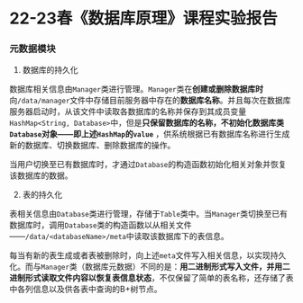 # 22-23春《数据库原理》课程实验报告

### 元数据模块

1. 数据库的持久化

数据库相关信息由`Manager`类进行管理。`Manager`类在**创建或删除数据库时**向`/data/manager`文件中存储目前服务器中存在的**数据库名称**。并且每次在数据库服务器启动时，从该文件中读取各数据库的名称并保存到其成员变量`HashMap<String, Database>`中，但是**只保留数据库的名称，不初始化数据库类`Database`对象——即上述`HashMap`的`value`** ，供系统根据已有数据库名称进行生成新的数据库、切换数据库、删除数据库的操作。

当用户切换至已有数据库时，才通过`Database`的构造函数初始化相关对象并恢复该数据库的数据。

2. 表的持久化

表相关信息由`Database`类进行管理，存储于`Table`类中。当`Manager`类切换至已有数据库时，调用`Database`类的构造函数以从相关文件——`/data/<databaseName>/meta`中读取该数据库下的表信息。

每当有新的表生成或者表被删除时，向上述`meta`文件写入相关信息，以实现持久化。而与`Manager`类（数据库元数据）不同的是：**用二进制形式写入文件，并用二进制形式读取文件内容以恢复表信息状态**，不仅保留了简单的表名称，还存储了表中各列信息以及供各表中查询的B+树节点。